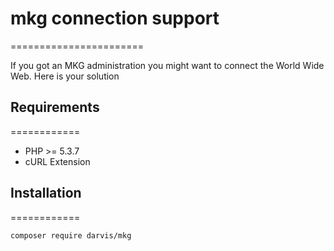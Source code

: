 # mkg connection support
=======================

If you got an MKG administration you might want to connect the World Wide Web.
Here is your solution

## Requirements
============

* PHP >= 5.3.7
* cURL Extension

## Installation
============

    composer require darvis/mkg